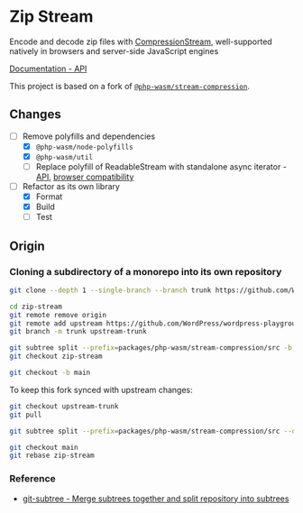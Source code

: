 # Zip Stream

Encode and decode zip files with [CompressionStream](https://developer.mozilla.org/en-US/docs/Web/API/Compression_Streams_API), well-supported natively in browsers and server-side JavaScript engines

[Documentation - API](https://eliot-akira.github.io/zip-stream/api)

This project is based on a fork of [`@php-wasm/stream-compression`](https://github.com/WordPress/wordpress-playground/tree/trunk/packages/php-wasm/stream-compression).

## Changes

- [ ] Remove polyfills and dependencies
  - [x] `@php-wasm/node-polyfills`
  - [x] `@php-wasm/util`
  - [ ] Replace polyfill of ReadableStream with standalone async iterator - [API](https://developer.mozilla.org/en-US/docs/Web/API/ReadableStream#async_iteration), [browser compatibility](https://developer.mozilla.org/en-US/docs/Web/API/ReadableStream/ReadableStream#browser_compatibility)

- [ ] Refactor as its own library
  - [x] Format
  - [x] Build
  - [ ] Test

## Origin

### Cloning a subdirectory of a monorepo into its own repository

```sh
git clone --depth 1 --single-branch --branch trunk https://github.com/WordPress/wordpress-playground zip-stream

cd zip-stream
git remote remove origin
git remote add upstream https://github.com/WordPress/wordpress-playground
git branch -m trunk upstream-trunk

git subtree split --prefix=packages/php-wasm/stream-compression/src -b zip-stream
git checkout zip-stream

git checkout -b main
```

To keep this fork synced with upstream changes:

```sh
git checkout upstream-trunk
git pull

git subtree split --prefix=packages/php-wasm/stream-compression/src --onto zip-stream -b zip-stream

git checkout main
git rebase zip-stream
```

### Reference

- [git-subtree - Merge subtrees together and split repository into subtrees](https://github.com/apenwarr/git-subtree/blob/master/git-subtree.txt)
